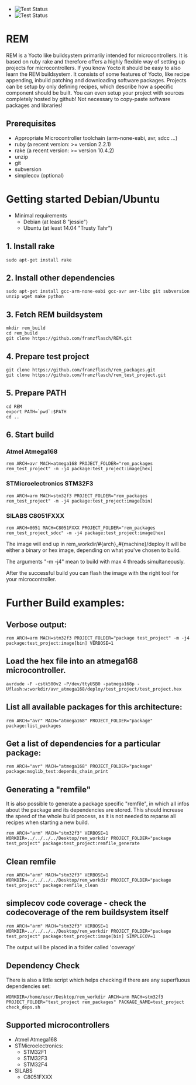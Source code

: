 * ![Test Status](https://img.shields.io/badge/debian%208-passed-green.svg)
* ![Test Status](https://img.shields.io/badge/ubuntu%2014.04-passed-green.svg)

# REM
REM is a Yocto like buildsystem primarily intended for microcontrollers. It is based on ruby rake and therefore offers a highly flexible way of setting up projects for microcontrollers. If you know Yocto it should be easy to also learn the REM buildsystem. It consists of some features of Yocto, like recipe appending, inbuild patching and downloading software packages. Projects can be setup by only defining recipes, which describe how a specific component should be built. You can even setup your project with sources completely hosted by github! Not necessary to copy-paste software packages and libraries!

## Prerequisites
* Appropriate Microcontroller toolchain (arm-none-eabi, avr, sdcc ...)
* ruby (a recent version: >= version 2.2.1)
* rake (a recent version: >= version 10.4.2)
* unzip
* git
* subversion
* simplecov (optional)

# Getting started Debian/Ubuntu
* Minimal requirements
    - Debian (at least 8 "jessie")
    - Ubuntu (at least 14.04 "Trusty Tahr")

## 1. Install rake
```Shell
sudo apt-get install rake
```

## 2. Install other dependencies
```Shell
sudo apt-get install gcc-arm-none-eabi gcc-avr avr-libc git subversion unzip wget make python
```

## 3. Fetch REM buildsystem
```Shell
mkdir rem_build
cd rem_build
git clone https://github.com/franzflasch/REM.git
```

## 4. Prepare test project
```Shell
git clone https://github.com/franzflasch/rem_packages.git
git clone https://github.com/franzflasch/rem_test_project.git
```

## 5. Prepare PATH
```Shell
cd REM
export PATH=`pwd`:$PATH
cd ..
```

## 6. Start build

### Atmel Atmega168
```Shell
rem ARCH=avr MACH=atmega168 PROJECT_FOLDER="rem_packages rem_test_project" -m -j4 package:test_project:image[hex]
```

### STMicroelectronics STM32F3
```Shell
rem ARCH=arm MACH=stm32f3 PROJECT_FOLDER="rem_packages rem_test_project" -m -j4 package:test_project:image[bin]
```

### SILABS C8051FXXX
```Shell
rem ARCH=8051 MACH=C8051FXXX PROJECT_FOLDER="rem_packages rem_test_project_sdcc" -m -j4 package:test_project:image[hex]
```

The image will end up in rem_workdir/#{arch}_#{machine}/deploy
It will be either a binary or hex image, depending on what you've chosen to build.

The arguments "-m -j4" mean to build with max 4 threads simultaneously.

After the successful build you can flash the image with the right tool for your microcontroller.


# Further Build examples:

## Verbose output:
```Shell
rem ARCH=arm MACH=stm32f3 PROJECT_FOLDER="package test_project" -m -j4 package:test_project:image[bin] VERBOSE=1
```

## Load the hex file into an atmega168 microcontroller.
```Shell
avrdude -F -cstk500v2 -P/dev/ttyUSB0 -patmega168p -Uflash:w:workdir/avr_atmega168/deploy/test_project/test_project.hex
```

## List all available packages for this architecture:
```Shell
rem ARCH="avr" MACH="atmega168" PROJECT_FOLDER="package" package:list_packages
```

## Get a list of dependencies for a particular package:
```Shell
rem ARCH="avr" MACH="atmega168" PROJECT_FOLDER="package" package:msglib_test:depends_chain_print
```

## Generating a "remfile"
It is also possible to generate a package specific "remfile", in which all infos about the package and its dependencies are stored. This should increase the speed of the whole build process, as it is not needed to reparse all recipes when starting a new build.
```Shell
rem ARCH="arm" MACH="stm32f3" VERBOSE=1 WORKDIR=../../../../Desktop/rem_workdir PROJECT_FOLDER="package test_project" package:test_project:remfile_generate
```

## Clean remfile
```Shell
rem ARCH="arm" MACH="stm32f3" VERBOSE=1 WORKDIR=../../../../Desktop/rem_workdir PROJECT_FOLDER="package test_project" package:remfile_clean
```

## simplecov code coverage - check the codecoverage of the rem buildsystem itself
```Shell
rem ARCH="arm" MACH="stm32f3" VERBOSE=1 WORKDIR=../../../../Desktop/rem_workdir PROJECT_FOLDER="package test_project" package:test_project:image[bin] SIMPLECOV=1
```
The output will be placed in a folder called 'coverage'

## Dependency Check
There is also a little script which helps checking if there are any superfluous dependencies set:
```Shell
WORKDIR=/home/user/Desktop/rem_workdir ARCH=arm MACH=stm32f3 PROJECT_FOLDER="test_project rem_packages" PACKAGE_NAME=test_project check_deps.sh
```

## Supported microcontrollers
* Atmel Atmega168
* STMicroelectronics:
    - STM32F1
    - STM32F3
    - STM32F4
* SILABS
    - C8051FXXX

